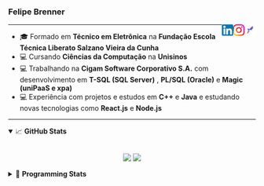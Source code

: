 <h3>Felipe Brenner</h3>

<a href="https://app.rocketseat.com.br/me/felipe-de-oliveira-brenner-conta-ignite" target="_blank" rel="nofollow"><img align="right" width="23rem" src="./assets/rocketseat.png" alt="Rocketseat: @felipe-de-oliveira-brenner-conta-ignite"/></a>
<a href="https://www.instagram.com/felipeobrenner/" target="_blank" rel="nofollow"><img align="right" width="23rem" src="./assets/instagram.png" alt="Instagram: @felipeobrenner"/></a>
<a href="https://www.linkedin.com/in/felipe-de-oliveira-brenner/" target="_blank" rel="nofollow"><img align="right" width="23rem" src="./assets/linkedin.png" alt="LinkedIn: @felipe-de-oliveira-brenner"/></a>

---

- 🎓 Formado em **Técnico em Eletrônica** na **Fundação Escola Técnica Liberato Salzano Vieira da Cunha**
- 💻 Cursando **Ciências da Computação** na **Unisinos**
- 💻 Trabalhando na **Cigam Software Corporativo S.A.** com desenvolvimento em **T-SQL (SQL Server)** , **PL/SQL (Oracle)** e **Magic (uniPaaS e xpa)**
- 💻 Experiência com projetos e estudos em **C++** e **Java** e estudando novas tecnologias como **React.js** e **Node.js**

---

<details open>
  <summary>📈 <b>GitHub Stats</b></summary>
  <br>
  <p align="center">
  <img src="https://github-readme-stats.vercel.app/api?username=felipebrenner&show_icons=true&theme=dark"/>
  <img src="https://github-readme-stats.vercel.app/api/top-langs/?username=felipebrenner&layout=compact&theme=dark">
  </p>

</details>

<details>
  <summary>🤖 <b>Programming Stats</b></summary>
  <br/>

  <!--START_SECTION:waka-->
**🐱 My Github Data** 

> 🏆 329 Contributions in the Year 2021
 > 
> 📦 52.5 kB Used in Github's Storage 
 > 
> 🚫 Not Opted to Hire
 > 
> 📜 15 Public Repositories 
 > 
> 🔑 0 Private Repositories  
 > 
**I'm a Night 🦉** 

```text
🌞 Morning    29 commits     ██░░░░░░░░░░░░░░░░░░░░░░░   8.9% 
🌆 Daytime    83 commits     ██████░░░░░░░░░░░░░░░░░░░   25.46% 
🌃 Evening    192 commits    ██████████████░░░░░░░░░░░   58.9% 
🌙 Night      22 commits     █░░░░░░░░░░░░░░░░░░░░░░░░   6.75%

```
📅 **I'm Most Productive on Tuesday** 

```text
Monday       59 commits     ████░░░░░░░░░░░░░░░░░░░░░   18.1% 
Tuesday      79 commits     ██████░░░░░░░░░░░░░░░░░░░   24.23% 
Wednesday    29 commits     ██░░░░░░░░░░░░░░░░░░░░░░░   8.9% 
Thursday     32 commits     ██░░░░░░░░░░░░░░░░░░░░░░░   9.82% 
Friday       21 commits     █░░░░░░░░░░░░░░░░░░░░░░░░   6.44% 
Saturday     53 commits     ████░░░░░░░░░░░░░░░░░░░░░   16.26% 
Sunday       53 commits     ████░░░░░░░░░░░░░░░░░░░░░   16.26%

```


📊 **This Week I Spent My Time On** 

```text
💬 Programming Languages: 
TypeScript               5 hrs 55 mins       ███████████░░░░░░░░░░░░░░   45.52% 
JavaScript               3 hrs 26 mins       ██████░░░░░░░░░░░░░░░░░░░   26.48% 
Markdown                 2 hrs 26 mins       ████░░░░░░░░░░░░░░░░░░░░░   18.79% 
YAML                     23 mins             ░░░░░░░░░░░░░░░░░░░░░░░░░   3.05% 
Other                    18 mins             ░░░░░░░░░░░░░░░░░░░░░░░░░   2.42%

🔥 Editors: 
VS Code                  13 hrs 1 min        █████████████████████████   100.0%

```

**I Mostly Code in TypeScript** 

```text
TypeScript               4 repos             ███████░░░░░░░░░░░░░░░░░░   28.57% 
Java                     3 repos             █████░░░░░░░░░░░░░░░░░░░░   21.43% 
CSS                      2 repos             ███░░░░░░░░░░░░░░░░░░░░░░   14.29% 
Assembly                 1 repo              █░░░░░░░░░░░░░░░░░░░░░░░░   7.14% 
HTML                     1 repo              █░░░░░░░░░░░░░░░░░░░░░░░░   7.14%

```



<!--END_SECTION:waka-->
</details>
